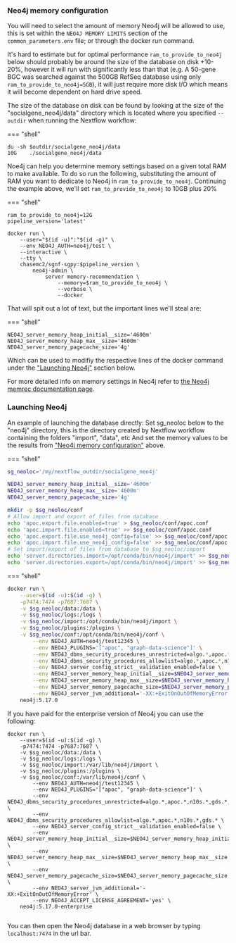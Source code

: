 ### Neo4j memory configuration

You will need to select the amount of memory Neo4j will be allowed to use, this is set within the `NEO4J MEMORY LIMITS` section of the `common_parameters.env` file; or through the docker run command.

It's hard to estimate but for optimal performance `ram_to_provide_to_neo4j` below should probably be around the size of the database on disk +10-20%, however it will run with significantly less than that (e.g. A 50-gene BGC was searched against the 500GB RefSeq database using only `ram_to_provide_to_neo4j=5GB`), it will just require more disk I/O which means it will become dependent on hard drive speed.

The size of the database on disk can be found by looking at the size of the "socialgene_neo4j/data" directory which is located where you specified `--outdir` when running the Nextflow workflow:

=== "shell"
```
du -sh $outdir/socialgene_neo4j/data
10G    ./socialgene_neo4j/data
```

Noe4j can help you determine memory settings based on a given total RAM to make available. To do so run the following, substituting the amount of RAM you want to dedicate to Neo4j in `ram_to_provide_to_neo4j`. Continuing the example above, we'll set `ram_to_provide_to_neo4j` to 10GB plus 20%

=== "shell"
```
ram_to_provide_to_neo4j=12G
pipeline_version='latest'

docker run \
    --user="$(id -u)":"$(id -g)" \
    --env NEO4J_AUTH=neo4j/test \
    --interactive \
    --tty \
    chasemc2/sgnf-sgpy:$pipeline_version \
        neo4j-admin \
            server memory-recommendation \
                --memory=$ram_to_provide_to_neo4j \
                --verbose \
                --docker
```

That will spit out a lot of text, but the important lines we'll steal are:

=== "shell"
```
NEO4J_server_memory_heap_initial__size='4600m'
NEO4J_server_memory_heap_max__size='4600m'
NEO4J_server_memory_pagecache_size='4g'
```

Which can be used to modifiy the respective lines of the docker command under the ["Launching Neo4j"](advanced_start.md#launching-neo4j) section below.

For more detailed info on memory settings in Neo4j refer to [the Neo4j memrec documentation page](https://neo4j.com/docs/operations-manual/current/tools/neo4j-admin/neo4j-admin-memrec/).

### Launching Neo4j

An example of launching the database directly:
Set sg_neoloc below to the "neo4j" directory, this is the directory created by Nextflow workflow containing the folders "import", "data", etc
And set the memory values to be the results from ["Neo4j memory configuration"](advanced_start.md#neo4j-memory-configuration) above.

=== "shell"
```bash
sg_neoloc='/my/nextflow_outdir/socialgene_neo4j'

NEO4J_server_memory_heap_initial__size='4600m'
NEO4J_server_memory_heap_max__size='4600m'
NEO4J_server_memory_pagecache_size='4g'

mkdir -p $sg_neoloc/conf
# Allow import and export of files from database
echo 'apoc.export.file.enabled=true' > $sg_neoloc/conf/apoc.conf
echo 'apoc.import.file.enabled=true' >> $sg_neoloc/conf/apoc.conf
echo 'apoc.export.file.use_neo4j_config=false' >> $sg_neoloc/conf/apoc.conf
echo 'apoc.import.file.use_neo4j_config=false' >> $sg_neoloc/conf/apoc.conf
# Set import/export of files from database to $sg_neoloc/import
echo 'server.directories.import=/opt/conda/bin/neo4j/import' >> $sg_neoloc/conf/neo4j.conf
echo 'server.directories.export=/opt/conda/bin/neo4j/import' >> $sg_neoloc/conf/neo4j.conf
```

=== "shell"
```bash
docker run \
    --user=$(id -u):$(id -g) \
    -p7474:7474 -p7687:7687 \
    -v $sg_neoloc/data:/data \
    -v $sg_neoloc/logs:/logs \
    -v $sg_neoloc/import:/opt/conda/bin/neo4j/import \
    -v $sg_neoloc/plugins:/plugins \
    -v $sg_neoloc/conf:/opt/conda/bin/neo4j/conf \
        --env NEO4J_AUTH=neo4j/test12345 \
        --env NEO4J_PLUGINS='["apoc", "graph-data-science"]' \
        --env NEO4J_dbms_security_procedures_unrestricted=algo.*,apoc.*,n10s.*,gds.*, \
        --env NEO4J_dbms_security_procedures_allowlist=algo.*,apoc.*,n10s.*,gds.* \
        --env NEO4J_server_config_strict__validation_enabled=false \
        --env NEO4J_server_memory_heap_initial__size=$NEO4J_server_memory_heap_initial__size \
        --env NEO4J_server_memory_heap_max__size=$NEO4J_server_memory_heap_max__size \
        --env NEO4J_server_memory_pagecache_size=$NEO4J_server_memory_pagecache_size \
        --env NEO4J_server_jvm_additional='-XX:+ExitOnOutOfMemoryError' \
    neo4j:5.17.0

```

If you have paid for the enterprise version of Neo4j you can use the following:

```
docker run \
    --user=$(id -u):$(id -g) \
    -p7474:7474 -p7687:7687 \
    -v $sg_neoloc/data:/data \
    -v $sg_neoloc/logs:/logs \
    -v $sg_neoloc/import:/var/lib/neo4j/import \
    -v $sg_neoloc/plugins:/plugins \
    -v $sg_neoloc/conf:/var/lib/neo4j/conf \
        --env NEO4J_AUTH=neo4j/test12345 \
        --env NEO4J_PLUGINS='["apoc", "graph-data-science"]' \
        --env NEO4J_dbms_security_procedures_unrestricted=algo.*,apoc.*,n10s.*,gds.*, \
        --env NEO4J_dbms_security_procedures_allowlist=algo.*,apoc.*,n10s.*,gds.* \
        --env NEO4J_server_config_strict__validation_enabled=false \
        --env NEO4J_server_memory_heap_initial__size=$NEO4J_server_memory_heap_initial__size \
        --env NEO4J_server_memory_heap_max__size=$NEO4J_server_memory_heap_max__size \
        --env NEO4J_server_memory_pagecache_size=$NEO4J_server_memory_pagecache_size \
        --env NEO4J_server_jvm_additional='-XX:+ExitOnOutOfMemoryError' \
        --env NEO4J_ACCEPT_LICENSE_AGREEMENT='yes' \
    neo4j:5.17.0-enterprise
```

<div id="video" class="tabcontent" style="display:inline-block;width: 75%">
<script id="asciicast-bKeOmGonFS9vPtWbgOm2GrqhS" src="https://asciinema.org/a/bKeOmGonFS9vPtWbgOm2GrqhS.js" async></script>
</div>

You can then open the Neo4j database in a web browser by typing `localhost:7474` in the url bar.
